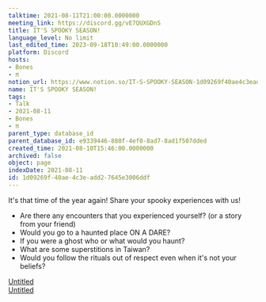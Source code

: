 ```yaml
---
talktime: 2021-08-11T21:00:00.0000000
meeting_link: https://discord.gg/vE7QUXGDnS
title: IT'S SPOOKY SEASON!
language_level: No limit
last_edited_time: 2023-09-18T10:49:00.0000000
platform: Discord
hosts:
- Bones
- π
notion_url: https://www.notion.so/IT-S-SPOOKY-SEASON-1d09269f40ae4c3eadd27645e3006ddf
name: IT'S SPOOKY SEASON!
tags:
- Talk
- 2021-08-11
- Bones
- π
parent_type: database_id
parent_database_id: e9339446-880f-4ef0-8ad7-8ad1f507dded
created_time: 2021-08-10T15:46:00.0000000
archived: false
object: page
indexDate: 2021-08-11
id: 1d09269f-40ae-4c3e-add2-7645e3006ddf
---
```


It's that time of the year again! Share your spooky experiences with us!
   - Are there any encounters that you experienced yourself? (or a story from your friend)
   - Would you go to a haunted place ON A
  DARE?
   - If you were a ghost who or what would you haunt?
   - What are some superstitions in Taiwan?
   - Would you follow the rituals out of respect even when it's not your beliefs?


[Untitled](https://www.notion.so/12c4a9e645d54aefa860b5f927a0b220)   
[Untitled](https://www.notion.so/482e61b02b9c4456b2b4fe86bb7544c6)   







